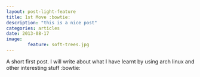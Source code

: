 ```yaml
---
layout: post-light-feature
title: 1st Move :bowtie:
description: "this is a nice post"
categories: articles
date: 2013-08-17
image: 
        feature: soft-trees.jpg
---
```

A short first post. I will write about what I have learnt by using arch linux and other interesting stuff :bowtie: 
